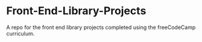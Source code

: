 # Front-End-Library-Projects
A repo for the front end library projects completed using the freeCodeCamp curriculum.
